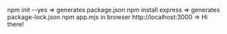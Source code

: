 npm init --yes => generates package.json
npm install express => generates package-lock.json
npm app.mjs
in browser http://localhost:3000 => Hi there!